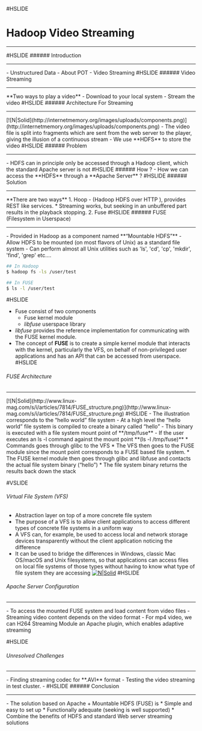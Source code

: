 #HSLIDE
# Hadoop Video Streaming
<hr>
#HSLIDE
###### Introduction
<hr>
- Unstructured Data
- About POT
- Video Streaming
#HSLIDE
###### Video Streaming
<hr>
**Two ways to play a video**
- Download to your local system
- Stream the video
#HSLIDE
###### Architecture For Streaming
<hr>
[![N|Solid](http://internetmemory.org/images/uploads/components.png)](http://internetmemory.org/images/uploads/components.png)
- The video file is split into fragments which are sent from the web server to the player, giving the illusion of a continuous stream
- We use **HDFS** to store the video
#HSLIDE
###### Problem
<hr>
- HDFS can in principle only be accessed through a Hadoop client, which the standard Apache server is not 
#HSLIDE
###### How ?
- How we can access the **HDFS** through a **Apache Server** ?
#HSLIDE
###### Solution
<hr>
**There are two ways**
1. Hoop - (Hadoop HDFS over HTTP ), provides REST like services. 
    * Streaming works, but seeking in an unbuffered part results in the playback stopping. 
2. Fuse
#HSLIDE
###### FUSE (Filesystem in Userspace)
<hr>
- Provided in Hadoop as a component named **“Mountable HDFS”**
- Allow HDFS to be mounted (on most flavors of Unix) as a standard file system 
- Can perform almost all Unix utilities such as 'ls', 'cd', 'cp', 'mkdir', 'find', 'grep' etc....

```sh
## In Hadoop
$ hadoop fs -ls /user/test

## In FUSE
$ ls -l /user/test
```

#HSLIDE
- Fuse consist of two components
    * Fuse kernel module
    * *libfuse* userspace library
- *libfuse* provides the reference implementation for communicating with the FUSE kernel module.
- The concept of **FUSE** is to create a simple kernel module that interacts with the kernel, particularly the VFS, on behalf of non-privileged user applications and has an API that can be accessed from userspace.
#HSLIDE
###### FUSE Architecture
<hr>
[![N|Solid](http://www.linux-mag.com/s/i/articles/7814/FUSE_structure.png)](http://www.linux-mag.com/s/i/articles/7814/FUSE_structure.png)
#HSLIDE
- The illustration corresponds to the “hello world” file system
- At a high level the “hello world” file system is compiled to create a binary called “hello”
- This binary is executed with a file system mount point of **/tmp/fuse**
- If the user executes an ls -l command against the mount point **(ls -l /tmp/fuse)**
    * Commands goes through glibc to the VFS
    * The VFS then goes to the FUSE module since the mount point corresponds to a FUSE based file system.
    * The FUSE kernel module then goes through glibc and libfuse and contacts the actual file system binary (“hello”)
    * The file system binary returns the results back down the stack

#VSLIDE
###### Virtual File System (VFS)
- Abstraction layer on top of a more concrete file system
- The purpose of a VFS is to allow client applications to access different types of concrete file systems in a uniform way
-  A VFS can, for example, be used to access local and network storage devices transparently without the client application noticing the difference
-  It can be used to bridge the differences in Windows, classic Mac OS/macOS and Unix filesystems, so that applications can access files on local file systems of those types without having to know what type of file system they are accessing
[![N|Solid](https://upload.wikimedia.org/wikipedia/commons/e/e1/Operating_system_placement.svg)](https://upload.wikimedia.org/wikipedia/commons/e/e1/Operating_system_placement.svg)
#HSLIDE
###### Apache Server Configuration
<hr>
- To access the mounted FUSE system and load content from video files
- Streaming video content depends on the video format
- For mp4 video, we can H264 Streaming Module an Apache plugin, which enables adaptive streaming

#HSLIDE
###### Unresolved Challenges
<hr>
- Finding streaming codec for **.AVI** format
- Testing the video streaming in test cluster. 
- 
#HSLIDE
###### Conclusion
<hr>
- The solution based on Apache + Mountable HDFS (FUSE) is
    * Simple and easy to set up
    * Functionally adequate (seeking is well supported)
    * Combine the benefits of HDFS and standard Web server streaming solutions
